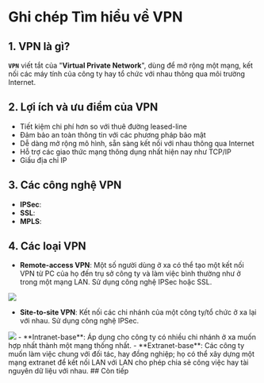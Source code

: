 # Ghi chép Tìm hiểu về VPN

## 1. VPN là gì?

**`VPN`** viết tắt của "**Virtual Private Network**", dùng để mở rộng một mạng, kết nối các máy tính của công ty hay tổ chức với nhau thông qua môi trường Internet.

## 2. Lợi ích và ưu điểm của VPN

- Tiết kiệm chi phí hơn so với thuê đường leased-line
- Đảm bảo an toàn thông tin với các phương pháp bảo mật
- Dễ dàng mở rộng mô hình, sẵn sàng kết nối với nhau thông qua Internet
- Hỗ trợ các giao thức mạng thông dụng nhất hiện nay như TCP/IP
- Giấu địa chỉ IP

## 3. Các công nghệ VPN

- **IPSec**: 
- **SSL**: 
- **MPLS**: 

## 4. Các loại VPN

- **Remote-access VPN**: Một số người dùng ở xa có thể tạo một kết nối VPN từ PC của họ đến trụ sở công ty và làm việc bình thường như ở trong một mạng LAN. Sử dụng công nghệ IPSec hoặc SSL.

<img src="http://www.skullbox.net/vpns/pptp.gif" />


- **Site-to-site VPN**: Kết nối các chi nhánh của một công ty/tổ chức ở xa lại với nhau. Sử dụng công nghệ IPSec. 

<img src="http://www.skullbox.net/vpns/sitetosite.gif" />
	- **Intranet-base**: Áp dụng cho công ty có nhiều chi nhánh ở xa muốn hợp nhất thành một mạng thống nhất.
	- **Extranet-base**: Các công ty muốn làm việc chung với đối tác, hay đồng nghiệp; họ có thể xây dựng một mạng extranet để kết nối LAN với LAN cho phép chia sẻ công việc hay tài nguyên dữ liệu với nhau.
## Còn tiếp
